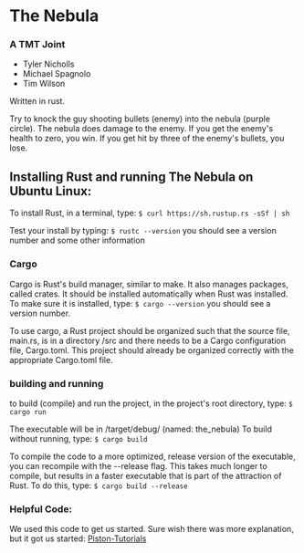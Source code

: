 # The Nebula
### A TMT Joint
* Tyler Nicholls
* Michael Spagnolo
* Tim Wilson

Written in rust.

Try to knock the guy shooting bullets (enemy) into the nebula (purple circle).
The nebula does damage to the enemy. If you get the enemy's health to zero,
you win. If you get hit by three of the enemy's bullets, you lose.


## Installing Rust and running The Nebula on Ubuntu Linux:

To install Rust, in a terminal, type:
`
$ curl https://sh.rustup.rs -sSf | sh
`

Test your install by typing:
`
$ rustc --version
`
you should see a version number and some other information

### Cargo
Cargo is Rust's build manager, similar to make. It also manages packages,
called crates. It should be installed automatically when Rust was installed.
To make sure it is installed, type:
`
$ cargo --version
`
you should see a version number.

To use cargo, a Rust project should be organized such that the source
file, main.rs, is in a directory /src and there needs to be a Cargo
configuration file, Cargo.toml. This project should already be organized
correctly with the appropriate Cargo.toml file.

### building and running
to build (compile) and run the project, in the project's root directory, type:
`
$ cargo run
`

The executable will be in /target/debug/ (named: the_nebula) To build
without running, type:
`
$ cargo build
`

To compile the code to a more optimized, release version of the executable,
you can recompile with the --release flag. This takes much longer to compile,
but results in a faster executable that is part of the attraction of
Rust. To do this, type:
`
$ cargo build --release
`

### Helpful Code:
We used this code to get us started. Sure wish there was more explanation, but
it got us started:
[Piston-Tutorials](https://github.com/PistonDevelopers/Piston-Tutorials/tree/master/getting-started)
